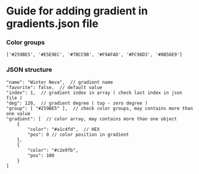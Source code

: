 # Guide for adding gradient in gradients.json file

### Color groups

```
['#259BE5', '#E5E9EC', '#7BCC9B', '#F9AFAD', '#FC96D3', '#8B56E9']
```
### JSON structure
```
"name": "Winter Neva",  // gradient name
"favorite": false,  // default value
"index": 1,  // gradient index in array ( check last index in json file )
"deg": 120,  // gradient degree ( top - zero degree )
"group": [ "#259BE5" ],  // check color groups, may contains more than one value
"gradient": [  // color array, may contains more than one object
    {
        "color": "#a1c4fd",  // HEX
        "pos": 0 // color position in gradient
    },
    {
        "color": "#c2e9fb",
        "pos": 100
    }
]
```
